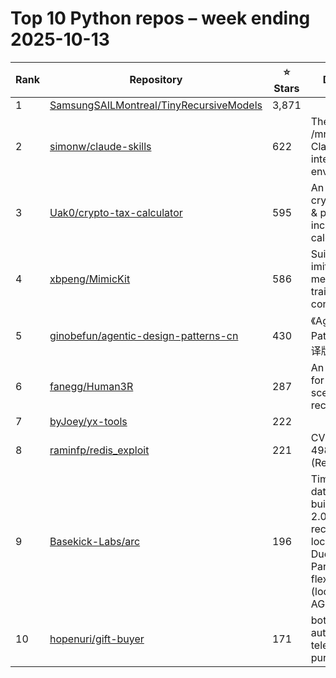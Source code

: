 # Top 10 Python repos – week ending 2025-10-13

| Rank | Repository | ⭐ Stars | Description |
| --- | --- | --- | --- |
| 1 | [SamsungSAILMontreal/TinyRecursiveModels](https://github.com/SamsungSAILMontreal/TinyRecursiveModels) | 3,871 |  |
| 2 | [simonw/claude-skills](https://github.com/simonw/claude-skills) | 622 | The contents of /mnt/skills in Claude's code interpreter environment |
| 3 | [Uak0/crypto-tax-calculator](https://github.com/Uak0/crypto-tax-calculator) | 595 | An advanced cryptocurrency & personal income tax calculator.  |
| 4 | [xbpeng/MimicKit](https://github.com/xbpeng/MimicKit) | 586 | Suite of motion imitation methods for training motion controllers. |
| 5 | [ginobefun/agentic-design-patterns-cn](https://github.com/ginobefun/agentic-design-patterns-cn) | 430 | 《Agentic Design Patterns》中文翻译版 |
| 6 | [fanegg/Human3R](https://github.com/fanegg/Human3R) | 287 | An unified model for 4D human-scene reconstruction |
| 7 | [byJoey/yx-tools](https://github.com/byJoey/yx-tools) | 222 |  |
| 8 | [raminfp/redis_exploit](https://github.com/raminfp/redis_exploit) | 221 | CVE-2025-49844 (RediShell) |
| 9 | [Basekick-Labs/arc](https://github.com/Basekick-Labs/arc) | 196 | Time-series data warehouse built for speed. 2.08M records/sec on local NVMe. DuckDB + Parquet + flexible storage (local/MinIO/S3). AGPL-3.0 |
| 10 | [hopenuri/gift-buyer](https://github.com/hopenuri/gift-buyer) | 171 | bot for automatic telegram gifts purchase/snipe  |
